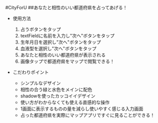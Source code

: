 #CityForU
##あなたと相性のいい都道府県を占ってあげる！


- 使用方法
    1. 占うボタンをタップ
    2. textFieldに名前を入力し"次へ"ボタンをタップ
    3. 生年月日を選択し"次へ"ボタンをタップ
    4. 血液型を選択し"次へ"ボタンをタップ
    5. あなたと相性のいい都道府県が表示される
    6. 画像タップで都道府県をマップで閲覧できる！
    

- こだわりポイント
    - シンプルなデザイン
    - 相性の合う緑と水色をメインに配色
    - shadowを使ったカッコイイデザイン
    - 使い方がわからなくても使える直感的な操作
    - 1画面に表示するものの量を減らし使いやすく感じる入力画面
    - 占った都道府県を実際にマップアプリですぐに見ることができる！

